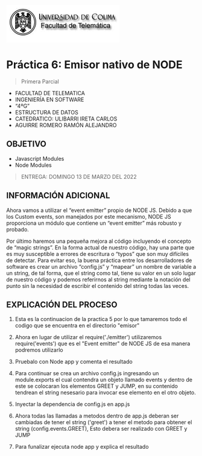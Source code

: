 ![Logo](img/ucol-logo.jpg)

# Práctica 6: Emisor nativo de NODE

> Primera Parcial

- FACULTAD DE TELEMATICA
- INGENIERÍA EN SOFTWARE
- “4ºG”
- ESTRUCTURA DE DATOS
- CATEDRATICO: ULIBARRI IRETA CARLOS
- AGUIRRE ROMERO RAMÓN ALEJANDRO

## OBJETIVO

- Javascript Modules
- Node Modules

> ENTREGA: DOMINGO 13 DE MARZO DEL 2022

## INFORMACIÓN ADICIONAL

Ahora vamos a utilizar el “event emitter” propio de NODE JS. Debido a que los Custom events, son manejados por este mecanismo, NODE JS proporciona un módulo que contiene un “event emitter” más robusto y probado.

Por último haremos una pequeña mejora al código incluyendo el concepto de “magic strings”. En la forma actual de nuestro código, hay una parte que es muy susceptible a errores de escritura o “typos” que son muy difíciles de detectar. Para evitar eso, la buena práctica entre los desarrolladores de software es crear un archivo “config.js” y “mapear” un nombre de variable a un string, de tal forma, que el string como tal, tiene su valor en un solo lugar de nuestro código y podemos referirnos al string mediante la notación del punto sin la necesidad de escribir el contenido del string todas las veces.

## EXPLICACIÓN DEL PROCESO

1. Esta es la continuacion de la practica 5 por lo que tamaremos todo el codigo que se encuentra en el directorio "emisor"

2. Ahora en lugar de utilizar el require('./emitter') utilizaremos require('events') que es el "Event emitter" de NODE JS de esa manera podremos utilizarlo

3. Pruebalo con Node app y comenta el resultado

4. Para continuar se crea un archivo config.js ingresando un module.exports el cual contendra un objeto llamado events y dentro de este se colocaran los elementos GREET y JUMP, en su contenido tendrean el string nesesario para invocar ese elemento en el otro objeto.

5. Inyectar la dependencia de config.js en app.js

6. Ahora todas las llamadas a metodos dentro de app.js deberan ser cambiadas de tener el string ('greet') a tener el metodo para obtener el string (config.events.GREET), Esto debera ser realizado con GREET y JUMP

7. Para funalizar ejecuta node app y explica el resultado
